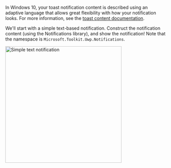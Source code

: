 In Windows 10, your toast notification content is described using an adaptive language that allows great flexibility with how your notification looks. For more information, see the [toast content documentation](adaptive-interactive-toasts.md).

We'll start with a simple text-based notification. Construct the notification content (using the Notifications library), and show the notification! Note that the namespace is `Microsoft.Toolkit.Uwp.Notifications`.

<img alt="Simple text notification" src="images/send-toast-01.png" width="364"/>
